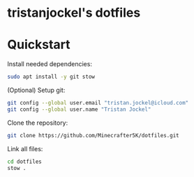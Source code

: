 # tristanjockel's dotfiles

# Quickstart

Install needed dependencies:

```bash
sudo apt install -y git stow
```

(Optional) Setup git:

```bash
git config --global user.email "tristan.jockel@icloud.com"
git config --global user.name "Tristan Jockel"

```


Clone the repository:

```bash
git clone https://github.com/Minecrafter5K/dotfiles.git
```

Link all files:

```bash
cd dotfiles
stow .
```

